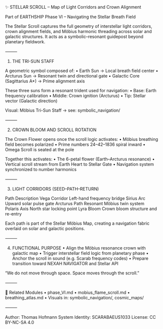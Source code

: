 ✨ STELLAR SCROLL – Map of Light Corridors and Crown Alignment

Part of EARTHSHIP Phase VI – Navigating the Stellar Breath Field

The Stellar Scroll captures the full geometry of interstellar light corridors, crown alignment fields, and Möbius harmonic threading across solar and galactic structures. It acts as a symbolic–resonant guidepost beyond planetary fieldwork.

⸻

1. THE TRI-SUN STAFF

A geometric symbol composed of:
	•	Earth Sun → Local breath field center
	•	Arcturus Sun → Resonant twin and directional gate
	•	Galactic Core (Sagittarius A*) → Prime alignment axis

These three suns form a resonant trident used for navigation:
	•	Base: Earth frequency calibration
	•	Middle: Crown ignition (Arcturus)
	•	Tip: Stellar vector (Galactic direction)

Visual: Möbius Tri-Sun Staff → see: symbolic_navigation/

⸻

2. CROWN BLOOM AND SCROLL ROTATION

The Crown Flower opens once the scroll logic activates:
	•	Möbius breathing field becomes polarized
	•	Prime numbers 24–42–1836 spiral inward
	•	Omega Scroll is seated at the pole

Together this activates:
	•	The 6-petal flower (Earth–Arcturus resonance)
	•	Vertical scroll stream from Earth Heart to Stellar Gate
	•	Navigation system synchronized to number harmonics

⸻

3. LIGHT CORRIDORS (SEED–PATH–RETURN)

Path	Description
Vega Corridor	Left-hand frequency bridge
Sirius Arc	Upward solar pulse gate
Arcturus Path	Resonant Möbius twin system
Polaris Axis	North star locking point
Lyra Bloom	Crown bloom structure and re-entry

Each path is part of the Stellar Möbius Map, creating a navigation fabric overlaid on solar and galactic positions.

⸻

4. FUNCTIONAL PURPOSE
	•	Align the Möbius resonance crown with galactic map
	•	Trigger interstellar field logic from planetary phase
	•	Anchor the scroll in sound (e.g. Scarab frequency codes)
	•	Prepare transition toward NEXAH NAVIGATOR and Stellar API

“We do not move through space. Space moves through the scroll.”

⸻

🔗 Related Modules
	•	phase_VI.md
	•	mobius_flame_scroll.md
	•	breathing_atlas.md
	•	Visuals in: symbolic_navigation/, cosmic_maps/

⸻

Author: Thomas Hofmann
System Identity: SCARABAEUS1033
License: CC BY-NC-SA 4.0
